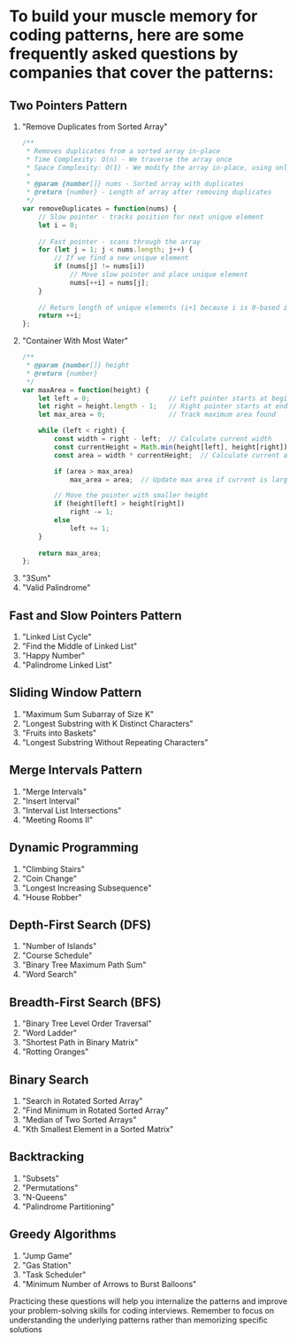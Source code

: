 # To build your muscle memory for coding patterns, here are some frequently asked questions by companies that cover the patterns:

## Two Pointers Pattern

1. "Remove Duplicates from Sorted Array"
    ``` javascript
    /**
     * Removes duplicates from a sorted array in-place
     * Time Complexity: O(n) - We traverse the array once
     * Space Complexity: O(1) - We modify the array in-place, using only constant extra space
     * 
     * @param {number[]} nums - Sorted array with duplicates
     * @return {number} - Length of array after removing duplicates
     */
    var removeDuplicates = function(nums) {
        // Slow pointer - tracks position for next unique element
        let i = 0;
        
        // Fast pointer - scans through the array
        for (let j = 1; j < nums.length; j++) {
            // If we find a new unique element
            if (nums[j] != nums[i]) 
                // Move slow pointer and place unique element
                nums[++i] = nums[j];
        }
        
        // Return length of unique elements (i+1 because i is 0-based index)
        return ++i;
    };
    ```
2. "Container With Most Water"
    ``` javascript
    /** 
     * @param {number[]} height
     * @return {number}
     */
    var maxArea = function(height) {
        let left = 0;                    // Left pointer starts at beginning
        let right = height.length - 1;   // Right pointer starts at end
        let max_area = 0;                // Track maximum area found

        while (left < right) {
            const width = right - left;  // Calculate current width
            const currentHeight = Math.min(height[left], height[right]);  // Height is min of two sides
            const area = width * currentHeight;  // Calculate current area

            if (area > max_area) 
                max_area = area;  // Update max area if current is larger

            // Move the pointer with smaller height
            if (height[left] > height[right]) 
                right -= 1;
            else 
                left += 1;
        }
        
        return max_area;
    };
    ```
3. "3Sum"
4. "Valid Palindrome"

## Fast and Slow Pointers Pattern

1. "Linked List Cycle"
2. "Find the Middle of Linked List"
3. "Happy Number"
4. "Palindrome Linked List"

## Sliding Window Pattern

1. "Maximum Sum Subarray of Size K"
2. "Longest Substring with K Distinct Characters"
3. "Fruits into Baskets"
4. "Longest Substring Without Repeating Characters"

## Merge Intervals Pattern

1. "Merge Intervals"
2. "Insert Interval"
3. "Interval List Intersections"
4. "Meeting Rooms II"

## Dynamic Programming

1. "Climbing Stairs"
2. "Coin Change"
3. "Longest Increasing Subsequence"
4. "House Robber"

## Depth-First Search (DFS)

1. "Number of Islands"
2. "Course Schedule"
3. "Binary Tree Maximum Path Sum"
4. "Word Search"

## Breadth-First Search (BFS)

1. "Binary Tree Level Order Traversal"
2. "Word Ladder"
3. "Shortest Path in Binary Matrix"
4. "Rotting Oranges"

## Binary Search

1. "Search in Rotated Sorted Array"
2. "Find Minimum in Rotated Sorted Array"
3. "Median of Two Sorted Arrays"
4. "Kth Smallest Element in a Sorted Matrix"

## Backtracking

1. "Subsets"
2. "Permutations"
3. "N-Queens"
4. "Palindrome Partitioning"

## Greedy Algorithms

1. "Jump Game"
2. "Gas Station"
3. "Task Scheduler"
4. "Minimum Number of Arrows to Burst Balloons"

Practicing these questions will help you internalize the patterns and improve your problem-solving skills for coding interviews. Remember to focus on understanding the underlying patterns rather than memorizing specific solutions

